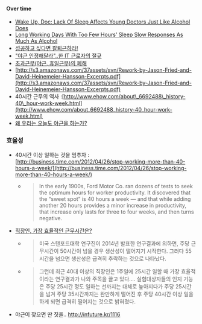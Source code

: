 
#### Over time
- [Wake Up, Doc: Lack Of Sleep Affects Young Doctors Just Like Alcohol Does](http://www.sciencedaily.com/releases/2005/09/050908083948.htm)
- [Long Working Days With Too Few Hours' Sleep Slow Responses As Much As Alcohol](http://www.sciencedaily.com/releases/2000/09/000919080457.htm)
- [성공하고 싶다면 칼퇴근하라!](http://issue.media.daum.net/society/0819_Working/view.html?issueid=3459&newsid=20091128084304260&cp=moneytoday)
- ["야근 인정해달라"..한 IT 근로자의 절규](http://news.naver.com/main/read.nhn?mode=LSD&mid=sec&sid1=102&oid=001&aid=0003153733 "http://news.naver.com/main/read.nhn?mode=LSD&mid=sec&sid1=102&oid=001&aid=0003153733")
- [초과근무(야근, 휴일근무)의 폐해](http://bobbyryu.blogspot.com/2010/04/blog-post.html)
- [http://s3.amazonaws.com/37assets/svn/Rework-by-Jason-Fried-and-David-Heinemeier-Hansson-Excerpts.pdf](http://s3.amazonaws.com/37assets/svn/Rework-by-Jason-Fried-and-David-Heinemeier-Hansson-Excerpts.pdf)
- 40시간 근무의 역사 :[http://www.ehow.com/about\_6692488\_history-40\_hour-work-week.html](http://www.ehow.com/about_6692488_history-40_hour-work-week.html)
- [왜 우리는 오늘도 야근을 하는가?](http://goodhyun.com/1059)

### 효율성
- 40시간 이상 일하는 것을 멈추자 : [http://business.time.com/2012/04/26/stop-working-more-than-40-hours-a-week/](http://business.time.com/2012/04/26/stop-working-more-than-40-hours-a-week/)
    - > In the early 1900s, Ford Motor Co. ran dozens of tests to seek the optimum hours for worker productivity. It discovered that the “sweet spot” is 40 hours a week — and that while adding another 20 hours provides a minor increase in productivity, that increase only lasts for three to four weeks, and then turns negative.
- [직장인, 가장 효율적인 근무시간은?](http://www.sciencetimes.co.kr/?news=%EC%A7%81%EC%9E%A5%EC%9D%B8-%EA%B0%80%EC%9E%A5-%ED%9A%A8%EC%9C%A8%EC%A0%81%EC%9D%B8-%EA%B7%BC%EB%AC%B4%EC%8B%9C%EA%B0%84%EC%9D%80)
    - > 미국 스탠포드대학 연구진이 2014년 발표한 연구결과에 의하면, 주당 근무시간이 50시간이 넘을 경우 생산성이 떨어지기 시작한다. 그러다 55시간을 넘으면 생산성은 급격히 추락하는 것으로 나타났다.
    - > 그런데 최근 40대 이상의 직장인은 1주일에 25시간 일할 때 가장 효율적이라는 연구결과가 나와 주목을 끌고 있다.... 실험대상자들의 인지 기능은 주당 25시간 정도 일하는 선까지는 대체로 높아지다가 주당 25시간을 넘겨 주당 35시간까지는 완만하게 떨어진 후 주당 40시간 이상 일을 하게 되면 급격히 떨어지는 것으로 밝혀졌다.
- 야근이 잦으면 딴 짓을.. http://infuture.kr/1116
